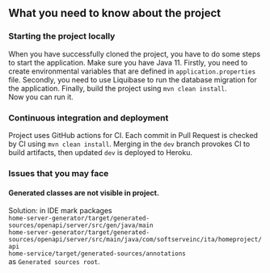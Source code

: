 ## What you need to know about the project

### Starting the project locally
When you have successfully cloned the project, you have to do some steps to start the application.
Make sure you have Java 11.
Firstly, you need to create environmental variables that are defined in `application.properties` file.
Secondly, you need to use Liquibase to run the database migration for the application.
Finally, build the project using `mvn clean install`.  
Now you can run it.

### Continuous integration and deployment
Project uses GitHub actions for CI. 
Each commit in Pull Request is checked by CI using `mvn clean install`.
Merging in the `dev` branch provokes CI to build artifacts, then updated `dev` is deployed to Heroku.

### Issues that you may face
#### Generated classes are not visible in project.  
Solution: in IDE mark packages <br> `home-server-generator/target/generated-sources/openapi/server/src/gen/java/main` <br>
`home-server-generator/target/generated-sources/openapi/server/src/main/java/com/softserveinc/ita/homeproject/api` <br>
`home-service/target/generated-sources/annotations` <br>
 as `Generated sources root`.
